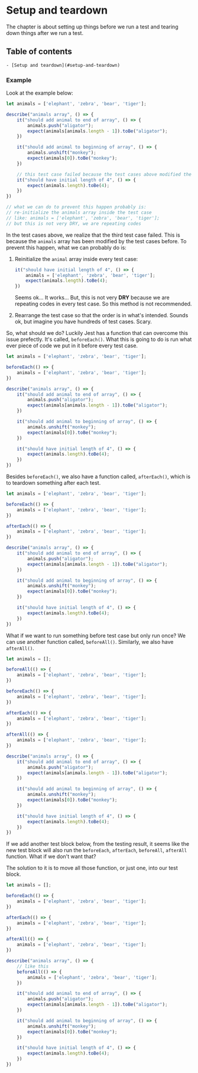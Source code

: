 # Setup and teardown

The chapter is about setting up things before we run a test and tearing down things after we run a test.

## Table of contents
    - [Setup and teardown](#setup-and-teardown)

### Example

Look at the example below:

```js
let animals = ['elephant', 'zebra', 'bear', 'tiger'];

describe("animals array", () => {
    it("should add animal to end of array", () => {
        animals.push("aligator");
        expect(animals[animals.length - 1]).toBe("aligator");
    })

    it("should add animal to beginning of array", () => {
        animals.unshift("monkey");
        expect(animals[0]).toBe("monkey");
    })

    // this test case failed because the test cases above modified the animals array
    it("should have initial length of 4", () => {
        expect(animals.length).toBe(4);
    })
})

// what we can do to prevent this happen probably is:
// re-initialize the animals array inside the test case
// like: animals = ['elephant', 'zebra', 'bear', 'tiger'];
// but this is not very DRY, we are repeating codes
```

In the test cases above, we realize that the third test case failed. This is because the `animals` array has been modified by the test cases before. To prevent this happen, what we can probably do is:

1. Reinitialize the `animal` array inside every test case:

    ```js
    it("should have initial length of 4", () => {
        animals = ['elephant', 'zebra', 'bear', 'tiger'];
        expect(animals.length).toBe(4);
    })
    ```

    Seems ok... It works... But, this is not very **DRY** because we are repeating codes in every test case. So this method is not recommended.

2. Rearrange the test case so that the order is in what's intended. Sounds ok, but imagine you have hundreds of test cases. Scary.

So, what should we do? Luckily Jest has a function that can overcome this issue prefectly. It's called, `beforeEach()`. What this is going to do is run what ever piece of code we put in it before every test case.

```js
let animals = ['elephant', 'zebra', 'bear', 'tiger'];

beforeEach(() => {
    animals = ['elephant', 'zebra', 'bear', 'tiger'];
})

describe("animals array", () => {
    it("should add animal to end of array", () => {
        animals.push("aligator");
        expect(animals[animals.length - 1]).toBe("aligator");
    })

    it("should add animal to beginning of array", () => {
        animals.unshift("monkey");
        expect(animals[0]).toBe("monkey");
    })

    it("should have initial length of 4", () => {
        expect(animals.length).toBe(4);
    })
})
```

Besides `beforeEach()`, we also have a function called, `afterEach()`, which is to teardown something after each test.

```js
let animals = ['elephant', 'zebra', 'bear', 'tiger'];

beforeEach(() => {
    animals = ['elephant', 'zebra', 'bear', 'tiger'];
})

afterEach(() => {
    animals = ['elephant', 'zebra', 'bear', 'tiger'];
})

describe("animals array", () => {
    it("should add animal to end of array", () => {
        animals.push("aligator");
        expect(animals[animals.length - 1]).toBe("aligator");
    })

    it("should add animal to beginning of array", () => {
        animals.unshift("monkey");
        expect(animals[0]).toBe("monkey");
    })

    it("should have initial length of 4", () => {
        expect(animals.length).toBe(4);
    })
})
```

What if we want to run something before test case but only run once? We can use another function called, `beforeAll()`. Similarly, we also have `afterAll()`.

```js
let animals = [];

beforeAll(() => {
    animals = ['elephant', 'zebra', 'bear', 'tiger'];
})

beforeEach(() => {
    animals = ['elephant', 'zebra', 'bear', 'tiger'];
})

afterEach(() => {
    animals = ['elephant', 'zebra', 'bear', 'tiger'];
})

afterAll(() => {
    animals = ['elephant', 'zebra', 'bear', 'tiger'];
})

describe("animals array", () => {
    it("should add animal to end of array", () => {
        animals.push("aligator");
        expect(animals[animals.length - 1]).toBe("aligator");
    })

    it("should add animal to beginning of array", () => {
        animals.unshift("monkey");
        expect(animals[0]).toBe("monkey");
    })

    it("should have initial length of 4", () => {
        expect(animals.length).toBe(4);
    })
})
```

If we add another test block below, from the testing result, it seems like the new test block will also run the `beforeEach`, `afterEach`, `beforeAll`, `afterAll` function. What if we don't want that?

The solution to it is to move all those function, or just one, into our test block.

```js
let animals = [];

beforeEach(() => {
    animals = ['elephant', 'zebra', 'bear', 'tiger'];
})

afterEach(() => {
    animals = ['elephant', 'zebra', 'bear', 'tiger'];
})

afterAll(() => {
    animals = ['elephant', 'zebra', 'bear', 'tiger'];
})

describe("animals array", () => {
    // like this
    beforeAll(() => {
        animals = ['elephant', 'zebra', 'bear', 'tiger'];
    })

    it("should add animal to end of array", () => {
        animals.push("aligator");
        expect(animals[animals.length - 1]).toBe("aligator");
    })

    it("should add animal to beginning of array", () => {
        animals.unshift("monkey");
        expect(animals[0]).toBe("monkey");
    })

    it("should have initial length of 4", () => {
        expect(animals.length).toBe(4);
    })
})
```

